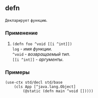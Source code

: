 ## defn
`Декларирует` `функцию`.

### Применение

1. `(defn foo ^void [[i ^int]])`<br>
`log` - _имя функции_.<br>
`^void` - _возвращаемый тип_.<br>
`[[i ^int]]` - _аргументы_.<br>

### Примеры

```pihta
(use-ctx std/decl std/base
    (cls App [^java.lang.Object]
        (@static (defn main ^void []))))
```